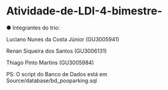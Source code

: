# Atividade-de-LDI-4-bimestre-

● Integrantes do trio:

Luciano Nunes da Costa Júnior (GU3005941)

Renan Siqueira dos Santos (GU3006131)

Thiago Pinto Martins (GU3005984)

PS: O script do Banco de Dados está em Source/database/bd_pooparking.sql
